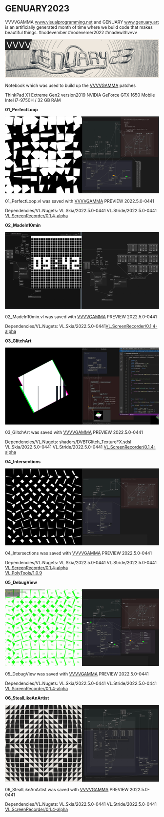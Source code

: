 # GENUARY2023
VVVVGAMMA www.visualprogramming.net and GENUARY www.genuary.art is an artificially generated month of time where we build code that makes beautiful things.
\#nodevember #nodevemer2022 #madewithvvvv

![TempTitle](TempTitle.jpg)

Notebook which was used to build up the [VVVVGAMMA](https://www.visualprogramming.net/) patches

ThinkPad X1 Extreme Gen2 version2019
NVIDIA GeForce GTX 1650 Mobile
Intel i7-9750H / 32 GB RAM

**01_PerfectLoop**

![01_PerfectLoop](/01_PerfectLoop/01_PerfectLoop.jpg)

01_PerfectLoop.vl was saved with [VVVVGAMMA](https://www.visualprogramming.net/) PREVIEW 2022.5.0-0441

Dependencies/VL.Nugets:
VL.Skia/2022.5.0-0441
VL.Stride/2022.5.0-0441
[VL.ScreenRecorder/0.1.4-alpha](https://www.nuget.org/packages/VL.ScreenRecorder)

**02_MadeIn10min**

![02_MadeIn10min](/02_MadeIn10min/02_MadeIn10min.jpg)

02_MadeIn10min.vl was saved with [VVVVGAMMA](https://www.visualprogramming.net/) PREVIEW 2022.5.0-0441

Dependencies/VL.Nugets:
VL.Skia/2022.5.0-0441[VL.ScreenRecorder/0.1.4-alpha](https://www.nuget.org/packages/VL.ScreenRecorder)

**03_GlitchArt**

![03_GlitchArt](/03_GlitchArt/03_GlitchArt.jpg)

03_GlitchArt was saved with [VVVVGAMMA](https://www.visualprogramming.net/) PREVIEW 2022.5.0-0441

Dependencies/VL.Nugets:
shaders/DVBTGlitch_TextureFX.sdsl
VL.Skia/2022.5.0-0441
VL.Stride/2022.5.0-0441
[VL.ScreenRecorder/0.1.4-alpha](https://www.nuget.org/packages/VL.ScreenRecorder)

**04_Intersections**

![04_Intersections](/04_Intersections/04_Intersections.jpg)

04_Intersections was saved with [VVVVGAMMA](https://www.visualprogramming.net/) PREVIEW 2022.5.0-0441

Dependencies/VL.Nugets:
VL.Skia/2022.5.0-0441
VL.Stride/2022.5.0-0441
[VL.ScreenRecorder/0.1.4-alpha](https://www.nuget.org/packages/VL.ScreenRecorder)  
[VL.PolyTools/1.0.9](https://www.nuget.org/packages/VL.PolyTools)

**05_DebugView**

![05_DebugView](/05_DebugView/05_DebugView.jpg)

05_DebugView was saved with [VVVVGAMMA](https://www.visualprogramming.net/) PREVIEW 2022.5.0-0441

Dependencies/VL.Nugets:
VL.Skia/2022.5.0-0441
VL.Stride/2022.5.0-0441
[VL.ScreenRecorder/0.1.4-alpha](https://www.nuget.org/packages/VL.ScreenRecorder)

**06_StealLikeAnArtist**

![06_StealLikeAnArtist](/06_StealLikeAnArtist/06_StealLikeAnArtist.jpg)

06_StealLikeAnArtist was saved with [VVVVGAMMA](https://www.visualprogramming.net/) PREVIEW 2022.5.0-0441

Dependencies/VL.Nugets:
VL.Skia/2022.5.0-0441
VL.Stride/2022.5.0-0441
[VL.ScreenRecorder/0.1.4-alpha](https://www.nuget.org/packages/VL.ScreenRecorder)  

